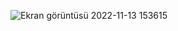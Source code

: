 
![Ekran görüntüsü 2022-11-13 153615](https://user-images.githubusercontent.com/65927735/201522015-9d966ebb-5b7f-4b2f-a44e-6c86869c7864.png)
